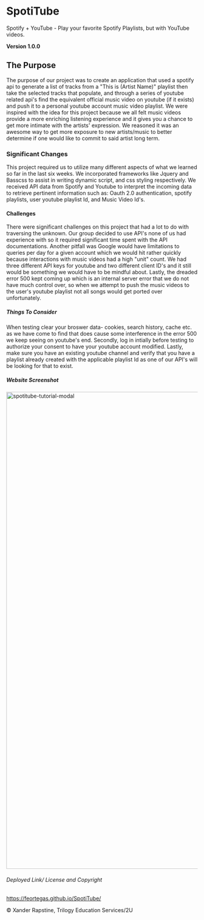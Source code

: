 # SpotiTube
Spotify + YouTube - Play your favorite Spotify Playlists, but with YouTube videos.

**Version 1.0.0**

## The Purpose
The purpose of our project was to create an application that used a spotify api to generate a list of tracks from a "This is (Artist Name)" playlist then take the selected tracks that populate, and through a series of youtube related api's find the equivalent official music video on youtube (if it exists) and push it to a personal youtube account music video playlist. We were inspired with the idea for this project because we all felt music videos provide a more enriching listening experience and it gives you a chance to get more intimate with the artists' expression. We reasoned it was an awesome way to get more exposure to new artists/music to better determine if one would like to commit to said artist long term.

### Significant Changes
This project required us to utilize many different aspects of what we learned so far in the last six weeks. We incorporated frameworks like Jquery and Basscss to assist in writing dynamic script, and css styling respectively. We received API data from Spotify and Youtube to interpret the incoming data to retrieve pertinent information such as: Oauth 2.0 authentication, spotify playlists, user youtube playlist Id, and Music Video Id's. 

#### Challenges
There were significant challenges on this project that had a lot to do with traversing the unknown. Our group decided to use API's none of us had experience with so it required significant time spent with the API documentations. Another pitfall was Google would have limitations to queries per day for a given account which we would hit rather quickly because interactions with music videos had a high "unit" count. We had three different API keys for youtube and two different client ID's and it still would be something we would have to be mindful about. Lastly, the dreaded error 500 kept coming up which is an internal server error that we do not have much control over, so when we attempt to push the music videos to the user's youtube playlist not all songs would get ported over unfortunately. 

##### Things To Consider
When testing clear your broswer data- cookies, search history, cache etc. as we have come to find that does cause some interference in the error 500 we keep seeing on youtube's end. Secondly, log in intially before testing to authorize your consent to have your youtube account modified. Lastly, make sure you have an existing youtube channel and verify that you have a playlist already created with the applicable playlist Id as one of our API's will be looking for that to exist. 

##### Website Screenshot
<img width="1255" alt="spotitube-tutorial-modal" src="https://user-images.githubusercontent.com/17223625/143802986-9d9e7198-a9a1-4e92-8913-3bb7420d0b90.png">

###### Deployed Link/ License and Copyright
https://feortegas.github.io/SpotiTube/

© Xander Rapstine, Trilogy Education Services/2U